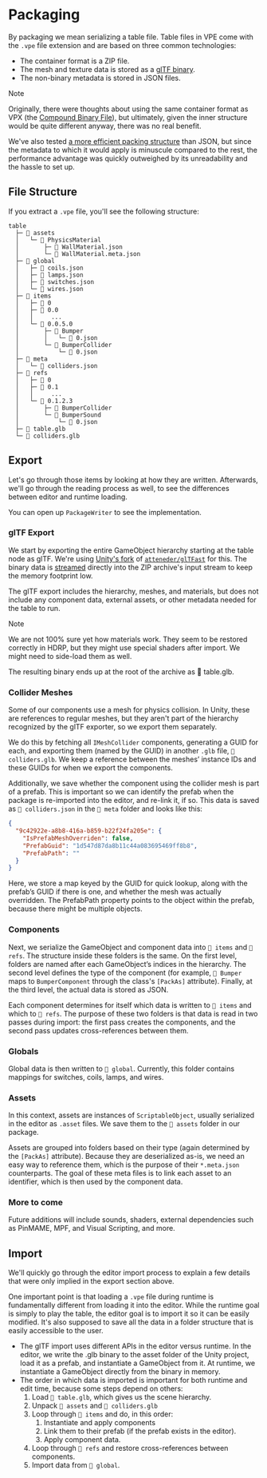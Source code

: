 ﻿# Packaging

By packaging we mean serializing a table file. Table files in VPE come with the `.vpe` file extension and are based on three common technologies:

- The container format is a ZIP file.
- The mesh and texture data is stored as a [glTF binary](https://www.khronos.org/gltf/).
- The non-binary metadata is stored in JSON files.

> [!NOTE]  
> Originally, there were thoughts about using the same container format as VPX (the [Compound Binary File](https://learn.microsoft.com/en-us/openspecs/windows_protocols/ms-cfb/53989ce4-7b05-4f8d-829b-d08d6148375b)), but ultimately, given the inner structure would be quite different anyway, there was no real benefit.
>
> We've also tested [a more efficient packing structure](https://github.com/Cysharp/MemoryPack) than JSON, but since the metadata to which it would apply is minuscule compared to the rest, the performance advantage was quickly outweighed by its unreadability and the hassle to set up.

## File Structure

If you extract a `.vpe` file, you'll see the following structure:

```plain
table
  ├─ 📁 assets
  │   └─ 📁 PhysicsMaterial
  │       ├─ 📄 WallMaterial.json
  │       └─ 📄 WallMaterial.meta.json
  ├─ 📁 global
  │   ├─ 📄 coils.json
  │   ├─ 📄 lamps.json
  │   ├─ 📄 switches.json
  │   └─ 📄 wires.json
  ├─ 📁 items
  │   ├─ 📁 0
  │   ├─ 📁 0.0
  │   │     ...
  │   └─ 📁 0.0.5.0
  │       ├─ 📁 Bumper
  │       │   └─ 📄 0.json  
  │       └─ 📁 BumperCollider
  │           └─ 📄 0.json  
  ├─ 📁 meta
  │   └─ 📄 colliders.json
  ├─ 📁 refs
  │   ├─ 📁 0
  │   ├─ 📁 0.1
  │   │     ...
  │   └─ 📁 0.1.2.3
  │       ├─ 📁 BumperCollider
  │       └─ 📁 BumperSound
  │           └─ 📄 0.json
  ├─ 📄 table.glb
  └─ 📄 colliders.glb

```

## Export

Let's go through those items by looking at how they are written. Afterwards, we'll go through the reading process as well, to see the differences between editor and runtime loading.

You can open up `PackageWriter` to see the implementation.

### glTF Export

We start by exporting the entire GameObject hierarchy starting at the table node as glTF. We're using [Unity's fork](https://docs.unity3d.com/Packages/com.unity.cloud.gltfast@6.10/manual/index.html) of [`atteneder/glTFast`](https://github.com/atteneder/glTFast) for this. The binary data is [streamed](https://docs.unity3d.com/Packages/com.unity.cloud.gltfast@6.10/api/GLTFast.Export.GameObjectExport.html#GLTFast_Export_GameObjectExport_SaveToStreamAndDispose_System_IO_Stream_System_Threading_CancellationToken_) directly into the ZIP archive's input stream to keep the memory footprint low.

The glTF export includes the hierarchy, meshes, and materials, but does not include any component data, external assets, or other metadata needed for the table to run.

> [!NOTE]
> We are not 100% sure yet how materials work. They seem to be restored correctly in HDRP, but they might use special shaders after import. We might need to side-load them as well.
>
> The resulting binary ends up at the root of the archive as 📄 table.glb.

### Collider Meshes

Some of our components use a mesh for physics collision. In Unity, these are references to regular meshes, but they aren't part of the hierarchy recognized by the glTF exporter, so we export them separately.

We do this by fetching all `IMeshCollider` components, generating a GUID for each, and exporting them (named by the GUID) in another `.glb` file, `📄 colliders.glb`. We keep a reference between the meshes’ instance IDs and these GUIDs for when we export the components.

Additionally, we save whether the component using the collider mesh is part of a prefab. This is important so we can identify the prefab when the package is re-imported into the editor, and re-link it, if so. This data is saved as `📄 colliders.json` in the `📁 meta` folder and looks like this:

```json
{
  "9c42922e-a8b8-416a-b859-b22f24fa205e": {
    "IsPrefabMeshOverriden": false,
    "PrefabGuid": "1d547d87da8b11c44a083695469ff8b8",
    "PrefabPath": ""
  }
}
```

Here, we store a map keyed by the GUID for quick lookup, along with the prefab’s GUID if there is one, and whether the mesh was actually overridden. The PrefabPath property points to the object within the prefab, because there might be multiple objects.

### Components

Next, we serialize the GameObject and component data into `📁 items` and `📁 refs`. The structure inside these folders is the same. On the first level, folders are named after each GameObject’s indices in the hierarchy. The second level defines the type of the component (for example, `📁 Bumper` maps to `BumperComponent` through the class's `[PackAs]` attribute). Finally, at the third level, the actual data is stored as JSON.

Each component determines for itself which data is written to `📁 items` and which to `📁 refs`. The purpose of these two folders is that data is read in two passes during import: the first pass creates the components, and the second pass updates cross-references between them.

### Globals

Global data is then written to `📁 global`. Currently, this folder contains mappings for switches, coils, lamps, and wires.

### Assets

In this context, assets are instances of `ScriptableObject`, usually serialized in the editor as `.asset` files. We save them to the `📁 assets` folder in our package.

Assets are grouped into folders based on their type (again determined by the `[PackAs]` attribute). Because they are deserialized as-is, we need an easy way to reference them, which is the purpose of their `*.meta.json` counterparts. The goal of these meta files is to link each asset to an identifier, which is then used by the component data.

### More to come

Future additions will include sounds, shaders, external dependencies such as PinMAME, MPF, and Visual Scripting, and more.


## Import

We'll quickly go through the editor import process to explain a few details that were only implied in the export section above.

One important point is that loading a `.vpe` file during runtime is fundamentally different from loading it into the editor. While the runtime goal is simply to play the table, the editor goal is to import it so it can be easily modified. It's also supposed to save all the data in a folder structure that is easily accessible to the user.

- The glTF import uses different APIs in the editor versus runtime. In the editor, we write the .glb binary to the asset folder of the Unity project, load it as a prefab, and instantiate a GameObject from it. At runtime, we instantiate a GameObject directly from the binary in memory.
- The order in which data is imported is important for both runtime and edit time, because some steps depend on others:
	1. Load `📄 table.glb`, which gives us the scene hierarchy.
	2. Unpack `📁 assets` and `📄 colliders.glb`
	3. Loop through `📁 items` and do, in this order:
		1. Instantiate and apply components
		2. Link them to their prefab (if the prefab exists in the editor).
		3. Apply component data.
	4. Loop through `📁 refs` and restore cross-references between components.
	5. Import data from `📁 global`.
